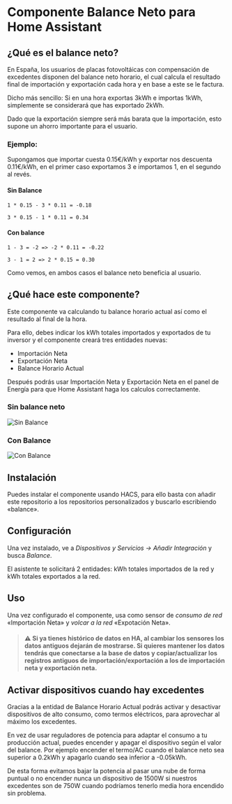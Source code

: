 # Componente Balance Neto para Home Assistant


## ¿Qué es el balance neto?

En España, los usuarios de placas fotovoltáicas con compensación de excedentes disponen del balance neto horario, el cual
calcula el resultado final de importación y exportación cada hora y en base a este se le factura.

Dicho más sencillo: Si en una hora exportas 3kWh e importas 1kWh, simplemente se considerará que has exportado 2kWh.

Dado que la exportación siempre será más barata que la importación, esto supone un ahorro importante para el usuario.

### Ejemplo:

Supongamos que importar cuesta 0.15€/kWh y exportar nos descuenta 0.11€/kWh, en el primer caso exportamos 3 e importamos 1, en el segundo al revés.

#### Sin Balance
`1 * 0.15 - 3 * 0.11 = -0.18`

`3 * 0.15 - 1 * 0.11 = 0.34`

#### Con balance
`1 - 3 = -2 => -2 * 0.11 = -0.22`

`3 - 1 = 2 => 2 * 0.15 = 0.30`


Como vemos, en ambos casos el balance neto beneficia al usuario.


## ¿Qué hace este componente?

Este componente va calculando tu balance horario actual así como el resultado al final de la hora.

Para ello, debes indicar los kWh totales importados y exportados de tu inversor  y el componente creará tres entidades nuevas:

- Importación Neta
- Exportación Neta
- Balance Horario Actual

Después podrás usar Importación Neta y Exportación Neta en el panel de Energía para que Home Assistant haga los calculos correctamente.


### Sin balance neto

![Sin Balance](img/sin%20balance.png)

### Con Balance

![Con Balance](img/balance.png)



## Instalación
Puedes instalar el componente usando HACS, para ello basta con añadir este repositorio a los repositorios personalizados y buscarlo escribiendo «balance».

## Configuración

Una vez instalado, ve a _Dispositivos y Servicios -> Añadir Integración_ y busca _Balance_.

El asistente te solicitará 2 entidades: kWh totales importados de la red y kWh totales exportados a la red.



## Uso
Una vez configurado el componente, usa como sensor de _consumo de red_ «Importación Neta» y _volcar a la red_ «Expotación Neta». 

>#### :warning: Si ya tienes histórico de datos en HA, al cambiar los sensores los datos antiguos dejarán de mostrarse. Si quieres mantener los datos tendrás que conectarse a la base de datos y copiar/actualizar los registros antiguos de importación/exportación a los de importación neta y exportación neta.


## Activar dispositivos cuando hay excedentes

Gracias a la entidad de Balance Horario Actual podrás activar y desactivar dispositivos de alto consumo, como termos eléctricos, para aprovechar al máximo los excedentes. 

En vez de usar reguladores de potencia para adaptar el consumo a tu producción actual, puedes encender y apagar el dispositivo según el valor
del balance. Por ejemplo encender el termo/AC cuando el balance neto sea superior a 0.2kWh y apagarlo cuando sea inferior a -0.05kWh. 

De esta forma evitamos bajar la potencia al pasar una nube de forma puntual o no encender nunca un dispositivo de 1500W si nuestros excedentes son de 750W cuando podríamos tenerlo media hora encendido sin problema.
